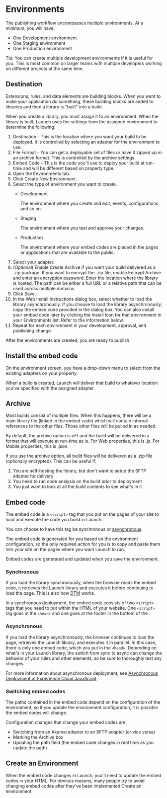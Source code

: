 # Environments

The publishing workflow encompasses multiple environments. At a minimum, you will have:

* One Development environment
* One Staging environment
* One Production environment

Tip: You can create multiple development environments if it is useful for you. This is most common on larger teams with multiple developers working on different projects at the same time.

## Destination

Extensions, rules, and data elements are building blocks. When you want to make your application do something, these building blocks are added to libraries and then a library is "built" into a build.

When you create a library, you must assign it to an environment.  When the library is built, Launch uses the settings from the assigned environment to determine the following:

1. Destination - This is the location where you want your build to be deployed. It is controlled by selecting an adapter for the environment to use.
2. File Format - You can get a deployable set of files or have it zipped up in an archive format. This is controlled by the archive settings.
3. Embed Code - This is the code you'll use to deploy your build at run-time and will be different based on property type.
4. Open the Environments tab.
5. Click Create New Environment.
6. Select the type of environment you want to create.
   * Development

     The environment where you create and edit, events, configurations, and so on.

   * Staging

     The environment where you test and approve your changes.

   * Production

     The environment where your embed codes are placed in the pages or applications that are available to the public.
7. Select your adapter.
8. \(Optional\) Enable Create Archive if you want your build delivered as a .zip package. If you want to encrypt the .zip file, enable Encrypt Archive and enter an encryption password. Enter the location where the library is hosted. The path can be either a full URL or a relative path that can be used across multiple domains.
9. Click Save.
10. In the Web Install Instructions dialog box, select whether to load the library asynchronously. If you choose to load the library asynchronously, copy the embed code provided in the dialog box.  You can also install your embed code later by clicking the Install icon for that environment in your Environments list.  Refer to the information below.
11. Repeat for each environment in your development, approval, and publishing change.

After the environments are created, you are ready to publish.

## Install the embed code

On the environment screen, you have a drop-down menu to select from the existing adapters on your property.

When a build is created, Launch will deliver that build to whatever location you've specified with the assigned adapter.

## Archive

Most builds consist of multiple files.  When this happens, there will be a main library file \(linked in the embed code\) which will contain internal references to the other files.  Those other files will be pulled in as needed.

By default, the archive option is `off` and the build will be delivered in a format that will execute at run-time as is.  For Web properties, this is .js.  For Mobile properties, this is .json.

If you use the archive option, all build files will be delivered as a .zip file \(optionally encrypted\).  This can be useful if:

1. You are self-hosting the library, but don't want to setup the SFTP adapter for delivery
2. You need to run code analysis on the build prior to deployment
3. You just want to look at all the build contents to see what's in it

## Embed code

The embed code is a `<script>` tag that you put on the pages of your site to load and execute the code you build in Launch.

You can choose to have this tag be synchronous or [asynchronous](../client-side-information/asynchronous-deployment.md).

The embed code is generated for you based on the environment configuration, so the only required action for you is to copy and paste them into your site on the pages where you want Launch to run.

Embed codes are generated and updated when you save the environment.

### Synchronous

If you load the library synchronously, when the browser reads the embed code, it retrieves the Launch library and executes it before continuing to load the page. This is also how [DTM](https://marketing.adobe.com/resources/help/en_US/dtm/) works.

In a synchronous deployment, the embed code consists of two `<script>` tags that you need to put within the HTML of your website. One `<script>` tag goes in the `<head>` and one goes at the footer in the bottom of the .

### Asynchronous

If you load the library asynchronously, the browser continues to load the page, retrieves the Launch library, and executes it in parallel. In this case, there is only one embed code, which you put in the `<head>`. Depending on what's in your Launch library, the switch from sync to async can change the behavior of your rules and other elements, so be sure to thoroughly test any changes.

For more information about asynchronous deployment, see [Asynchronous Deployment of Experience Cloud JavaScript](../client-side-information/asynchronous-deployment.md).

### Switching embed codes

The paths contained in the embed code depend on the configuration of the environment, so if you update the environment configuration, it is possible the embed codes will change.

Configuration changes that change your embed codes are:

* Switching from an Akamai adapter to an SFTP adapter \(or vice versa\)
* Marking the Archive box
* Updating the path field \(the embed code changes in real time as you update the path\)

## Create an Environment

When the embed code changes in Launch, you'll need to update the embed codes in your HTML. For obvious reasons, many people try to avoid changing embed codes after they've been implemented.Create an environment

